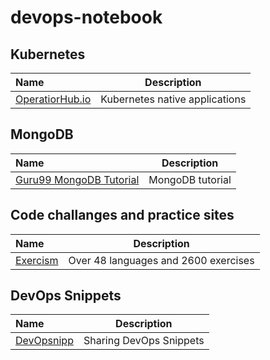 # devops-notebook


## Kubernetes

Name | Description
:------|:------:
[OperatiorHub.io](https://www.operatorhub.io) | Kubernetes native applications


## MongoDB
Name | Description
:------|:------:
[Guru99 MongoDB Tutorial](https://www.guru99.com/what-is-mongodb.html) | MongoDB tutorial


## Code challanges and practice sites

Name | Description
:------|:------:
[Exercism](https://exercism.io) | Over 48 languages and 2600 exercises

## DevOps Snippets

Name | Description
:------|:------:
[DevOpsnipp](https://www.devopsnipp.com/) | Sharing DevOps Snippets
